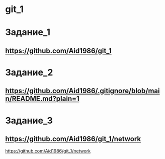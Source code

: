 # git_1

# Задание_1

## https://github.com/Aid1986/git_1

# Задание_2

## https://github.com/Aid1986/.gitignore/blob/main/README.md?plain=1

# Задание_3

## https://github.com/Aid1986/git_1/network

https://github.com/Aid1986/git_1/network
